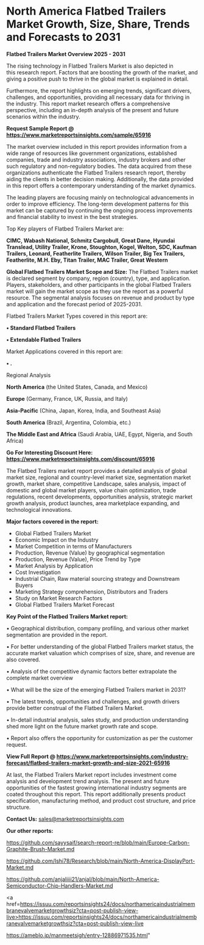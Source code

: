 # North America Flatbed Trailers Market Growth, Size, Share, Trends and Forecasts to 2031

<Strong> Flatbed Trailers Market Overview 2025 - 2031</strong>

The rising technology in Flatbed Trailers Market is also depicted in this research report. Factors that are boosting the growth of the market, and giving a positive push to thrive in the global market is explained in detail.

Furthermore, the report highlights on emerging trends, significant drivers, challenges, and opportunities, providing all necessary data for thriving in the industry. This report market research offers a comprehensive perspective, including an in-depth analysis of the present and future scenarios within the industry.

<strong>Request Sample Report @ <a href=https://www.marketreportsinsights.com/sample/65916>https://www.marketreportsinsights.com/sample/65916</a></strong>

The market overview included in this report provides information from a wide range of resources like government organizations, established companies, trade and industry associations, industry brokers and other such regulatory and non-regulatory bodies. The data acquired from these organizations authenticate the Flatbed Trailers research report, thereby aiding the clients in better decision making. Additionally, the data provided in this report offers a contemporary understanding of the market dynamics.

The leading players are focusing mainly on technological advancements in order to improve efficiency. The long-term development patterns for this market can be captured by continuing the ongoing process improvements and financial stability to invest in the best strategies.

Top Key players of Flatbed Trailers Market are:

<strong>CIMC, Wabash National, Schmitz Cargobull, Great Dane, Hyundai Translead, Utility Trailer, Krone, Stoughton, Kogel, Welton, SDC, Kaufman Trailers, Leonard, Featherlite Trailers, Wilson Trailer, Big Tex Trailers, Featherlite, M.H. Eby, Titan Trailer, MAC Trailer, Great Western</strong>

<strong><b>Global Flatbed Trailers Market Scope and Size:</b></strong>
The Flatbed Trailers market is declared segment by company, region (country), type, and application. Players, stakeholders, and other participants in the global Flatbed Trailers market will gain the market scope as they use the report as a powerful resource. The segmental analysis focuses on revenue and product by type and application and the forecast period of 2025-2031.

Flatbed Trailers Market Types covered in this report are:

<strong>• Standard Flatbed Trailers

• Extendable Flatbed Trailers</strong>

Market Applications covered in this report are:

<strong>• .</strong> 

Regional Analysis

<strong>North America</strong> (the United States, Canada, and Mexico)

<strong>Europe</strong> (Germany, France, UK, Russia, and Italy)

<strong>Asia-Pacific</strong> (China, Japan, Korea, India, and Southeast Asia)

<strong>South America</strong> (Brazil, Argentina, Colombia, etc.)

<strong>The Middle East and Africa</strong> (Saudi Arabia, UAE, Egypt, Nigeria, and South Africa)

<strong>Go For Interesting Discount Here: <a href=https://www.marketreportsinsights.com/discount/65916>https://www.marketreportsinsights.com/discount/65916</a></strong>

The Flatbed Trailers market report provides a detailed analysis of global market size, regional and country-level market size, segmentation market growth, market share, competitive Landscape, sales analysis, impact of domestic and global market players, value chain optimization, trade regulations, recent developments, opportunities analysis, strategic market growth analysis, product launches, area marketplace expanding, and technological innovations.

<strong><b>Major factors covered in the report:</b></strong>
<ul>
  <li>Global Flatbed Trailers Market </li>
  <li>Economic Impact on the Industry</li>
  <li>Market Competition in terms of Manufacturers</li>
  <li>Production, Revenue (Value) by geographical segmentation</li>
  <li>Production, Revenue (Value), Price Trend by Type</li>
  <li>Market Analysis by Application</li>
  <li>Cost Investigation</li>
  <li>Industrial Chain, Raw material sourcing strategy and Downstream Buyers</li>
  <li>Marketing Strategy comprehension, Distributors and Traders</li>
  <li>Study on Market Research Factors</li>
  <li>Global Flatbed Trailers Market Forecast</li>
</ul>

<strong><b>Key Point of the Flatbed Trailers Market report:</b></strong>

• Geographical distribution, company profiling, and various other market segmentation are provided in the report.

• For better understanding of the global Flatbed Trailers market status, the accurate market valuation which comprises of size, share, and revenue are also covered.

• Analysis of the competitive dynamic factors better extrapolate the complete market overview

• What will be the size of the emerging Flatbed Trailers market in 2031?

• The latest trends, opportunities and challenges, and growth drivers provide better construal of the Flatbed Trailers Market.

• In-detail industrial analysis, sales study, and production understanding shed more light on the future market growth rate and scope.

• Report also offers the opportunity for customization as per the customer request.

<strong><b>View Full Report @ <a href=https://www.marketreportsinsights.com/industry-forecast/flatbed-trailers-market-growth-and-size-2021-65916>https://www.marketreportsinsights.com/industry-forecast/flatbed-trailers-market-growth-and-size-2021-65916</a></b></strong>


At last, the Flatbed Trailers Market report includes investment come analysis and development trend analysis. The present and future opportunities of the fastest growing international industry segments are coated throughout this report. This report additionally presents product specification, manufacturing method, and product cost structure, and price structure.

<strong>Contact Us:</strong>
sales@marketreportsinsights.com

<strong>Our other reports:</strong>

<a href=https://github.com/sayysaif/search-report-re/blob/main/Europe-Carbon-Graphite-Brush-Market.md>https://github.com/sayysaif/search-report-re/blob/main/Europe-Carbon-Graphite-Brush-Market.md</a>

<a href=https://github.com/Ishi78/Research/blob/main/North-America-DisplayPort-Market.md>https://github.com/Ishi78/Research/blob/main/North-America-DisplayPort-Market.md</a>

<a href=https://github.com/anjaliiii21/anjal/blob/main/North-America-Semiconductor-Chip-Handlers-Market.md>https://github.com/anjaliiii21/anjal/blob/main/North-America-Semiconductor-Chip-Handlers-Market.md</a>

<a href=https://issuu.com/reportsinsights24/docs/northamericaindustrialmembranevalvemarketgrowthsiz?cta=post-publish-view-live>https://issuu.com/reportsinsights24/docs/northamericaindustrialmembranevalvemarketgrowthsiz?cta=post-publish-view-live</a>

<a href=https://ameblo.jp/manmeetsigh/entry-12886971535.html>https://ameblo.jp/manmeetsigh/entry-12886971535.html</a>"
